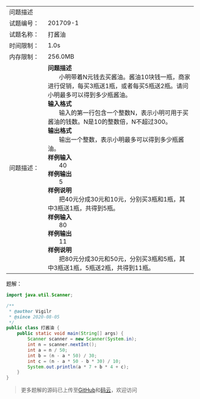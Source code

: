 <table width="1265">
    <col width="219.00" />
    <col width="1046" />
    <tr>
        <td colspan="2">问题描述</td>
    </tr>
    <tr>
        <td>试题编号：</td>
        <td align=left>
201709-1
        </td>
    </tr>
    <tr>
        <td>试题名称：</td>
        <td align=left>
打酱油
        </td>
    </tr>
    <tr>
        <td>时间限制：</td>
        <td align=left>1.0s</td>
    </tr>
    <tr>
        <td>内存限制：</td>
        <td align=left>256.0MB</td>
    </tr>
    <tr>
        <td>问题描述：</td>
        <td align=left><b>问题描述</b>
        <br/>
            &nbsp;&nbsp;&nbsp;&nbsp;&nbsp;&nbsp;
小明带着N元钱去买酱油。酱油10块钱一瓶，商家进行促销，每买3瓶送1瓶，或者每买5瓶送2瓶。请问小明最多可以得到多少瓶酱油。
        <br/>
            <b>输入格式</b><br/>
            &nbsp;&nbsp;&nbsp;&nbsp;&nbsp;&nbsp;
输入的第一行包含一个整数N，表示小明可用于买酱油的钱数。N是10的整数倍，N不超过300。
            <br/>
            <b>输出格式</b><br/>
            &nbsp;&nbsp;&nbsp;&nbsp;&nbsp;&nbsp;
输出一个整数，表示小明最多可以得到多少瓶酱油。
            <br/>
            <b>样例输入</b>
            <br />
            &nbsp;&nbsp;&nbsp;&nbsp;&nbsp;&nbsp;
40
            <br/>
            <b>样例输出</b><br />
            &nbsp;&nbsp;&nbsp;&nbsp;&nbsp;&nbsp;
5
            <br/>
            <b>样例说明</b><br />
            &nbsp;&nbsp;&nbsp;&nbsp;&nbsp;&nbsp;
把40元分成30元和10元，分别买3瓶和1瓶，其中3瓶送1瓶，共得到5瓶。
            <br/>
            <b>样例输入</b>
            <br />
            &nbsp;&nbsp;&nbsp;&nbsp;&nbsp;&nbsp;
80
            <br/>
            <b>样例输出</b><br />
            &nbsp;&nbsp;&nbsp;&nbsp;&nbsp;&nbsp;
11
            <br/>
            <b>样例说明</b><br />
            &nbsp;&nbsp;&nbsp;&nbsp;&nbsp;&nbsp;
把80元分成30元和50元，分别买3瓶和5瓶，其中3瓶送1瓶，5瓶送2瓶，共得到11瓶。
        </td>
    </tr>
</table>

题解：

```java
import java.util.Scanner;

/**
 * @author Vigilr
 * @since 2020-08-05
 */
public class 打酱油 {
    public static void main(String[] args) {
        Scanner scanner = new Scanner(System.in);
        int n = scanner.nextInt();
        int a = n / 50;
        int b = (n - a * 50) / 30;
        int c = (n - a * 50 - b * 30) / 10;
        System.out.println(a * 7 + b * 4 + c);
    }
}
```

> 更多题解的源码已上传至[GitHub](https://github.com/eternidad33/csp)和[码云](https://gitee.com/eternidad33/csp)，欢迎访问

